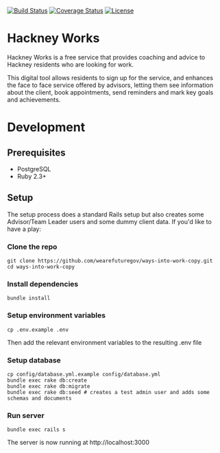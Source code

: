 [![Build Status](http://img.shields.io/circleci/project/github/wearefuturegov/ways-into-work.svg?style=flat-square)](https://circleci.com/gh/wearefuturegov/ways-into-work)
[![Coverage Status](http://img.shields.io/coveralls/wearefuturegov/ways-into-work.svg?style=flat-square)](https://coveralls.io/r/wearefuturegov/ways-into-work)
[![License](http://img.shields.io/:license-apache-blue.svg?style=flat-square)](http://www.apache.org/licenses/LICENSE-2.0.html)

# Hackney Works

Hackney Works is a free service that provides coaching and advice to Hackney
residents who are looking for work.

This digital tool allows residents to sign up for the service, and enhances the
face to face service offered by advisors, letting them see information about the
client, book appointments, send reminders and mark key goals and achievements.

# Development

## Prerequisites

* PostgreSQL
* Ruby 2.3+

## Setup

The setup process does a standard Rails setup but also creates
some Advisor/Team Leader users and some dummy client data. If you'd like to have a play:

### Clone the repo

```
git clone https://github.com/wearefuturegov/ways-into-work-copy.git
cd ways-into-work-copy
```

### Install dependencies

```
bundle install
```

### Setup environment variables

```
cp .env.example .env
```

Then add the relevant environment variables to the resulting .env file

### Setup database

```
cp config/database.yml.example config/database.yml
bundle exec rake db:create
bundle exec rake db:migrate
bundle exec rake db:seed # creates a test admin user and adds some schemas and documents
```

### Run server

```
bundle exec rails s
```

The server is now running at http://localhost:3000
